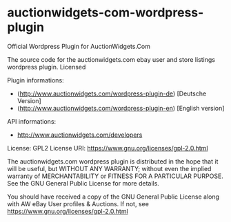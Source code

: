 # auctionwidgets-com-wordpress-plugin
Official Wordpress Plugin for AuctionWidgets.Com 

The source code for the auctionwidgets.com ebay user and store listings wordpress plugin. Licensed 

Plugin informations: 
* (http://www.auctionwidgets.com/wordpress-plugin-de) [Deutsche Version] 
* (http://www.auctionwidgets.com/wordpress-plugin-en) [English version]

API informations:
* http://www.auctionwidgets.com/developers

License:     GPL2
License URI: https://www.gnu.org/licenses/gpl-2.0.html

The auctionwidgets.com wordpress plugin is distributed in the hope
that it will be useful, but WITHOUT ANY WARRANTY; without even the
implied warranty of MERCHANTABILITY or FITNESS FOR A PARTICULAR PURPOSE.
See the GNU General Public License for more details.

You should have received a copy of the GNU General Public License
along with AW eBay User profiles & Auctions. If not, see
https://www.gnu.org/licenses/gpl-2.0.html
